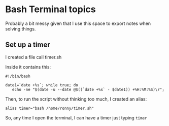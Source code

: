 # Bash Terminal topics

Probably a bit messy given that I use this space to export notes when solving
things.

## **Set up a timer**

I created a file call timer.sh

Inside it contains this:

```
#!/bin/bash

date1=`date +%s`; while true; do 
   echo -ne "$(date -u --date @$((`date +%s` - $date1)) +%H:%M:%S)\r";
```
Then, to run the script without thinking too much, I created an alias:

```
alias timer="bash /home/ronny/timer.sh" 
```

So, any time I open the terminal, I can have a timer just typing `timer`

